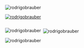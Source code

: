 

<p align="left"> <img src="https://komarev.com/ghpvc/?username=rodrigobrauber&label=Profile%20views&color=0e75b6&style=flat" alt="rodrigobrauber" /> </p>

<p align="left"> <a href="https://github.com/ryo-ma/github-profile-trophy"><img src="https://github-profile-trophy.vercel.app/?username=rodrigobrauber" alt="rodrigobrauber" /></a> </p>

<p align="left"> <a href="https://twitter.com/" target="blank"><img src="https://img.shields.io/twitter/follow/?logo=twitter&style=for-the-badge" alt="" /></a> </p>



<p><img align="left" src="https://github-readme-stats.vercel.app/api/top-langs?username=rodrigobrauber&show_icons=true&theme=dark&locale=en&layout=compact" alt="rodrigobrauber" /></p>

<p>&nbsp;<img align="center" src="https://github-readme-stats.vercel.app/api?username=rodrigobrauber&show_icons=true&theme=dark&locale=en&include_all_commits=true" alt="rodrigobrauber" /></p>

<p><img align="center" src="https://github-readme-streak-stats.herokuapp.com/?user=rodrigobrauber&theme=dark" alt="rodrigobrauber" /></p>

